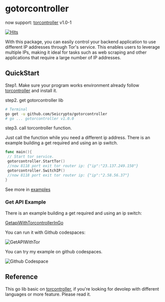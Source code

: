 # gotorcontroller

now support: [torcontroller](https://github.com/Seicrypto/torcontroller) v1.0-1

[![Hits](https://hits.seeyoufarm.com/api/count/incr/badge.svg?url=https%3A%2F%2Fgithub.com%2FSeicrypto%2Fgotorcontroller&count_bg=%2379C83D&title_bg=%23555555&icon=&icon_color=%23E7E7E7&title=hits&edge_flat=false)](https://github.com/Seicrypto/gotorcontroller)

With this package, you can easily control your backend application to use different IP addresses through Tor's service. This enables users to leverage multiple IPs, making it ideal for tasks such as web scraping and other applications that require a large number of IP addresses.

## QuickStart

Step1. Make sure your program works environment already follow [torcontroller](https://github.com/Seicrypto/torcontroller) and install it.

step2. get gotorcontroller lib

```bash
# Terminal
go get -u github.com/Seicrypto/gotorcontroller
# go ... gotorcontroller v1.0.0
```

step3. call torcontroller function.

Just call the function while you need a different ip address. There is an example building a get required and using an ip switch.

```go
func main(){
 // Start tor service.
 gotorcontroller.StartTor()
 //now 8118 port exit tor router ip: {"ip":"23.137.249.150"}
 gotorcontroller.SwitchIP()
 //now 8118 port exit tor router ip: {"ip":"2.58.56.37"}
}
```

See more in [examples](./examples/)

### Get API Example

There is an example building a get required and using an ip switch:

[GetapiWithTorcontrollerInGo](./examples/exampleGetapi.go)

You can run it with Github codespaces:

![GetAPIWithTor](https://media.giphy.com/media/v1.Y2lkPTc5MGI3NjExd3h6ZjkyYjd1dDV2ODl2MnozY2k2ejE2YzFoYTYwbnF2dHplY2loeiZlcD12MV9pbnRlcm5hbF9naWZfYnlfaWQmY3Q9Zw/EdJIvL6y5eAWdnJq7k/giphy.gif)

You can try my example on github codespaces.

![Github Codespace](https://media.giphy.com/media/v1.Y2lkPTc5MGI3NjExYjJkY2U3MXp0ZjJuYzh4ejFyb25neHRwNTdweWR3ZzlsOHlmYWhmbCZlcD12MV9pbnRlcm5hbF9naWZfYnlfaWQmY3Q9Zw/tqMK5aGxsyWvOCP9Z5/giphy.gif)

## Reference

This go lib basic on [torcontroller](https://github.com/Seicrypto/torcontroller), if you're looking for devolep with different languages or more feature. Please read it.

